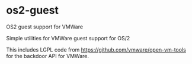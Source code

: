 # os2-guest
OS2 guest support for VMWare

Simple utilities for VMWare guest support for OS/2

This includes LGPL code from https://github.com/vmware/open-vm-tools
for the backdoor API for VMWare.
